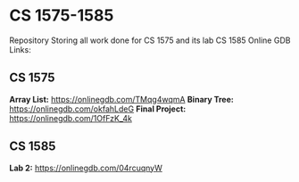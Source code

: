 # CS 1575-1585
Repository Storing all work done for CS 1575 and its lab CS 1585
Online GDB Links:


## CS 1575
__Array List:__ https://onlinegdb.com/TMqg4wqmA
__Binary Tree:__ https://onlinegdb.com/okfahLdeG
__Final Project:__ https://onlinegdb.com/1OfFzK_4k



## CS 1585
__Lab 2:__ https://onlinegdb.com/04rcuqnyW
